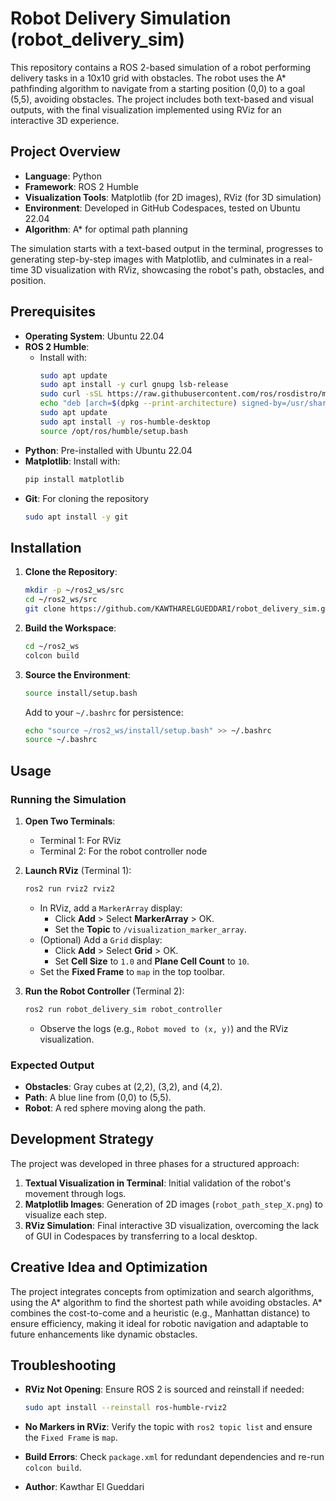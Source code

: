 # Robot Delivery Simulation (robot_delivery_sim)

This repository contains a ROS 2-based simulation of a robot performing delivery tasks in a 10x10 grid with obstacles. The robot uses the A* pathfinding algorithm to navigate from a starting position (0,0) to a goal (5,5), avoiding obstacles. The project includes both text-based and visual outputs, with the final visualization implemented using RViz for an interactive 3D experience.

## Project Overview

- **Language**: Python
- **Framework**: ROS 2 Humble
- **Visualization Tools**: Matplotlib (for 2D images), RViz (for 3D simulation)
- **Environment**: Developed in GitHub Codespaces, tested on Ubuntu 22.04
- **Algorithm**: A* for optimal path planning

The simulation starts with a text-based output in the terminal, progresses to generating step-by-step images with Matplotlib, and culminates in a real-time 3D visualization with RViz, showcasing the robot's path, obstacles, and position.

## Prerequisites

- **Operating System**: Ubuntu 22.04
- **ROS 2 Humble**:
  - Install with:
    ```bash
    sudo apt update
    sudo apt install -y curl gnupg lsb-release
    sudo curl -sSL https://raw.githubusercontent.com/ros/rosdistro/master/ros.key -o /usr/share/keyrings/ros-archive-keyring.gpg
    echo "deb [arch=$(dpkg --print-architecture) signed-by=/usr/share/keyrings/ros-archive-keyring.gpg] http://packages.ros.org/ros2/ubuntu $(lsb_release -cs) main" | sudo tee /etc/apt/sources.list.d/ros2.list > /dev/null
    sudo apt update
    sudo apt install -y ros-humble-desktop
    source /opt/ros/humble/setup.bash
    ```
- **Python**: Pre-installed with Ubuntu 22.04
- **Matplotlib**: Install with:
  ```bash
  pip install matplotlib
  ```
- **Git**: For cloning the repository
  ```bash
  sudo apt install -y git
  ```

## Installation

1. **Clone the Repository**:
   ```bash
   mkdir -p ~/ros2_ws/src
   cd ~/ros2_ws/src
   git clone https://github.com/KAWTHARELGUEDDARI/robot_delivery_sim.git
   ```

2. **Build the Workspace**:
   ```bash
   cd ~/ros2_ws
   colcon build
   ```

3. **Source the Environment**:
   ```bash
   source install/setup.bash
   ```
   Add to your `~/.bashrc` for persistence:
   ```bash
   echo "source ~/ros2_ws/install/setup.bash" >> ~/.bashrc
   source ~/.bashrc
   ```

## Usage

### Running the Simulation

1. **Open Two Terminals**:
   - Terminal 1: For RViz
   - Terminal 2: For the robot controller node

2. **Launch RViz** (Terminal 1):
   ```bash
   ros2 run rviz2 rviz2
   ```
   - In RViz, add a `MarkerArray` display:
     - Click **Add** > Select **MarkerArray** > OK.
     - Set the **Topic** to `/visualization_marker_array`.
   - (Optional) Add a `Grid` display:
     - Click **Add** > Select **Grid** > OK.
     - Set **Cell Size** to `1.0` and **Plane Cell Count** to `10`.
   - Set the **Fixed Frame** to `map` in the top toolbar.

3. **Run the Robot Controller** (Terminal 2):
   ```bash
   ros2 run robot_delivery_sim robot_controller
   ```
   - Observe the logs (e.g., `Robot moved to (x, y)`) and the RViz visualization.

### Expected Output
- **Obstacles**: Gray cubes at (2,2), (3,2), and (4,2).
- **Path**: A blue line from (0,0) to (5,5).
- **Robot**: A red sphere moving along the path.

## Development Strategy

The project was developed in three phases for a structured approach:
1. **Textual Visualization in Terminal**: Initial validation of the robot's movement through logs.
2. **Matplotlib Images**: Generation of 2D images (`robot_path_step_X.png`) to visualize each step.
3. **RViz Simulation**: Final interactive 3D visualization, overcoming the lack of GUI in Codespaces by transferring to a local desktop.

## Creative Idea and Optimization
The project integrates concepts from optimization and search algorithms, using the A* algorithm to find the shortest path while avoiding obstacles. A* combines the cost-to-come and a heuristic (e.g., Manhattan distance) to ensure efficiency, making it ideal for robotic navigation and adaptable to future enhancements like dynamic obstacles.

## Troubleshooting
- **RViz Not Opening**: Ensure ROS 2 is sourced and reinstall if needed:
  ```bash
  sudo apt install --reinstall ros-humble-rviz2
  ```
- **No Markers in RViz**: Verify the topic with `ros2 topic list` and ensure the `Fixed Frame` is `map`.
- **Build Errors**: Check `package.xml` for redundant dependencies and re-run `colcon build`.

- **Author**: Kawthar El Gueddari

